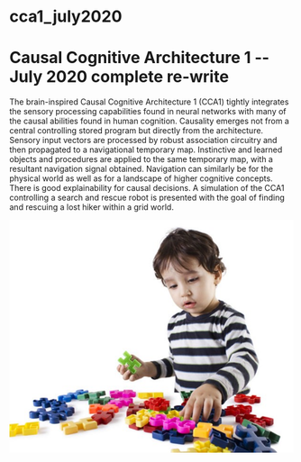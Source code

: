 # cca1_july2020

# Causal Cognitive Architecture 1  -- July 2020 complete re-write


The brain-inspired Causal Cognitive Architecture 1 (CCA1) tightly integrates the sensory processing capabilities found in neural networks with many of the causal abilities found in human cognition. Causality emerges not from a central controlling stored program but directly from the architecture. Sensory input vectors are processed by robust association circuitry and then propagated to a navigational temporary map. Instinctive and learned objects and procedures are applied to the same temporary map, with a resultant navigation signal obtained. Navigation can similarly be for the physical world as well as for a landscape of higher cognitive concepts. There is good explainability for causal decisions. A simulation of the CCA1 controlling a search and rescue robot is presented with the goal of finding and rescuing a lost hiker within a grid world.

![image of child from slidedeck](https://github.com/howard8888/MBLS-3.0/blob/master/image_from_slidedeck_2.jpg)
